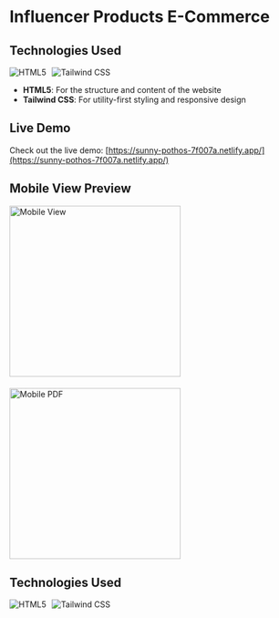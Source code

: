 # Influencer Products E-Commerce



## Technologies Used

<div style="display: flex; gap: 10px; align-items: center;">
  <img src="https://img.shields.io/badge/HTML5-E34F26?style=for-the-badge&logo=html5&logoColor=white" alt="HTML5">
  <img src="https://img.shields.io/badge/Tailwind_CSS-38B2AC?style=for-the-badge&logo=tailwind-css&logoColor=white" alt="Tailwind CSS">
</div>

- **HTML5**: For the structure and content of the website
- **Tailwind CSS**: For utility-first styling and responsive design

## Live Demo

Check out the live demo: [https://sunny-pothos-7f007a.netlify.app/](https://sunny-pothos-7f007a.netlify.app/)

## Mobile View Preview

<div style="display: flex; gap: 20px; flex-wrap: wrap;">
  <img src="mobile%20view/Mobile_compressed.png" alt="Mobile View" width="300">
  <img src="mobile%20view/Mobile.pdf" alt="Mobile PDF" width="300">
</div>

## Technologies Used

<div style="display: flex; gap: 10px; align-items: center;">
  <img src="https://img.shields.io/badge/HTML5-E34F26?style=for-the-badge&logo=html5&logoColor=white" alt="HTML5">
  <img src="https://img.shields.io/badge/Tailwind_CSS-38B2AC?style=for-the-badge&logo=tailwind-css&logoColor=white" alt="Tailwind CSS">
</div>



